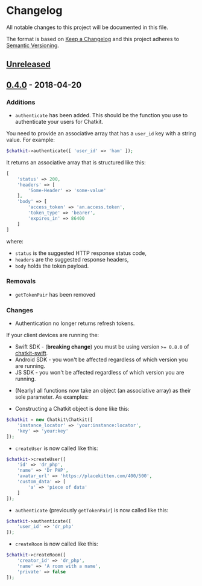 # Changelog
All notable changes to this project will be documented in this file.

The format is based on [Keep a Changelog](http://keepachangelog.com/en/1.0.0/)
and this project adheres to [Semantic Versioning](http://semver.org/spec/v2.0.0.html).

## [Unreleased](https://github.com/pusher/chatkit-server-php/compare/0.4.0...HEAD)

## [0.4.0](https://github.com/pusher/chatkit-server-php/compare/0.3.0...0.4.0) - 2018-04-20

### Additions

- `authenticate` has been added. This should be the function you use to authenticate your users for Chatkit.

You need to provide an associative array that has a `user_id` key with a string value. For example:

```php
$chatkit->authenticate([ 'user_id' => 'ham' ]);
```

It returns an associative array that is structured like this:

```php
[
    'status' => 200,
    'headers' => [
        'Some-Header' => 'some-value'
    ],
    'body' => [
        'access_token' => 'an.access.token',
        'token_type' => 'bearer',
        'expires_in' => 86400
    ]
]
```

where:

* `status` is the suggested HTTP response status code,
* `headers` are the suggested response headers,
* `body` holds the token payload.

### Removals

- `getTokenPair` has been removed

### Changes

- Authentication no longer returns refresh tokens.

If your client devices are running the:

* Swift SDK - (**breaking change**) you must be using version `>= 0.8.0` of [chatkit-swift](https://github.com/pusher/chatkit-swift).
* Android SDK - you won't be affected regardless of which version you are running.
* JS SDK - you won't be affected regardless of which version you are running.

- (Nearly) all functions now take an object (an associative array) as their sole parameter. As examples:

* Constructing a Chatkit object is done like this:

```php
$chatkit = new Chatkit\Chatkit([
    'instance_locator' => 'your:instance:locator',
    'key' => 'your:key'
]);
```

* `createUser` is now called like this:

```php
$chatkit->createUser([
    'id' => 'dr_php',
    'name' => 'Dr PHP',
    'avatar_url' => 'https://placekitten.com/400/500',
    'custom_data' => [
        'a' => 'piece of data'
    ]
]);
```

* `authenticate` (previously `getTokenPair`) is now called like this:

```php
$chatkit->authenticate([
    'user_id' => 'dr_php'
]);
```

* `createRoom` is now called like this:

```php
$chatkit->createRoom([
    'creator_id' => 'dr_php',
    'name' => 'A room with a name',
    'private' => false
]);
```
